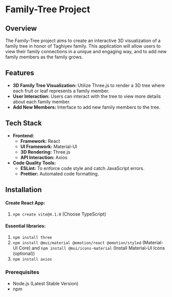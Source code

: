 # Family-Tree Project

## Overview
The Family-Tree project aims to create an interactive 3D visualization of a family tree in honor of Taghiyev family. This application will allow users to view their family connections in a unique and engaging way, and to add new family members as the family grows.

## Features
- **3D Family Tree Visualization:** Utilize Three.js to render a 3D tree where each fruit or leaf represents a family member.
- **User Interaction:** Users can interact with the tree to view more details about each family member.
- **Add New Members:** Interface to add new family members to the tree.

## Tech Stack
- **Frontend:**
  - **Framework:** React
  - **UI Framework:** Material-UI
  - **3D Rendering:** Three.js
  - **API Interaction:** Axios
- **Code Quality Tools:**
  - **ESLint:** To enforce code style and catch JavaScript errors.
  - **Prettier:** Automated code formatting.

## Installation
#### Create React App:
1. `npm create vite@4.1.0` (Choose TypeScript)

#### Essential libraries:
1. `npm install three`
2. `npm install @mui/material @emotion/react @emotion/styled` (Material-UI Core) and `npm install @mui/icons-material` (Install Material-UI Icons (optional))
3. `npm install axios`

### Prerequisites
- Node.js (Latest Stable Version)
- npm
